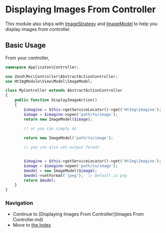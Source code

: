 Displaying Images From Controller
=================================

This module also ships with [ImageStrategy](https://github.com/hrevert/HtImgModule/blob/master/src/HtImgModule/View/Strategy/ImageStrategy.php) and [ImageModel](https://github.com/hrevert/HtImgModule/blob/master/src/HtImgModule/View/Model/ImageModel.php) to help you display images from controller.

## Basic Usage

From your controller,
```php
namespace Applicaton\Controller;

use Zend\Mvc\Controller\AbstractActionController;
use HtImgModule\View\Model\ImageModel;

class MyController extends AbstractActionController
{
    public function displayImageAction()
    {
        $imagine = $this->getServiceLocator()->get('HtImg\Imagine');
        $image = $imagine->open('path/to/image');
        return new ImageModel($image);
        
        // or you can simply do

        return new ImageModel('path/to/image');

        // you can also set output format


        $imagine = $this->getServiceLocator()->get('HtImg\Imagine');
        $image = $imagine->open('path/to/image');
        $model = new ImageModel($image);
        $model->setFormat('jpeg');  // Default is png
        return $model;
    }
}
```

### Navigation

* Continue to [Displaying Images From Controller](Images From Controller.md)
* Move to [the Index](README.md)
